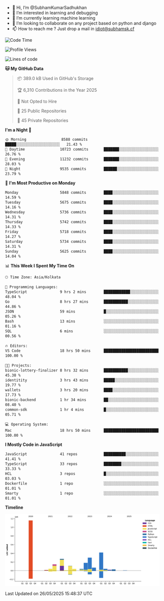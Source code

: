 - 👋 Hi, I’m @SubhamKumarSadhukhan
- 👀 I’m interested in learning and debugging
- 🌱 I’m currently learning machine learning
- 💞️ I’m looking to collaborate on any project based on python and django
- 📫 How to reach me ?
      Just drop a mail in idiot@subhamsk.cf

<!---
SubhamKumarSadhukhan/SubhamKumarSadhukhan is a ✨ special ✨ repository because its `README.md` (this file) appears on your GitHub profile.
You can click the Preview link to take a look at your changes.
--->


<!--START_SECTION:waka-->
![Code Time](http://img.shields.io/badge/Code%20Time-2%2C926%20hrs%2022%20mins-blue)

![Profile Views](http://img.shields.io/badge/Profile%20Views-1-blue)

![Lines of code](https://img.shields.io/badge/From%20Hello%20World%20I%27ve%20Written-2.9%20million%20lines%20of%20code-blue)

**🐱 My GitHub Data** 

> 📦 389.0 kB Used in GitHub's Storage 
 > 
> 🏆 6,310 Contributions in the Year 2025
 > 
> 🚫 Not Opted to Hire
 > 
> 📜 25 Public Repositories 
 > 
> 🔑 45 Private Repositories 
 > 
**I'm a Night 🦉** 

```text
🌞 Morning                8588 commits        █████░░░░░░░░░░░░░░░░░░░░   21.43 % 
🌆 Daytime                10723 commits       ███████░░░░░░░░░░░░░░░░░░   26.76 % 
🌃 Evening                11232 commits       ███████░░░░░░░░░░░░░░░░░░   28.03 % 
🌙 Night                  9535 commits        ██████░░░░░░░░░░░░░░░░░░░   23.79 % 
```
📅 **I'm Most Productive on Monday** 

```text
Monday                   5848 commits        ████░░░░░░░░░░░░░░░░░░░░░   14.59 % 
Tuesday                  5675 commits        ████░░░░░░░░░░░░░░░░░░░░░   14.16 % 
Wednesday                5736 commits        ████░░░░░░░░░░░░░░░░░░░░░   14.31 % 
Thursday                 5742 commits        ████░░░░░░░░░░░░░░░░░░░░░   14.33 % 
Friday                   5718 commits        ████░░░░░░░░░░░░░░░░░░░░░   14.27 % 
Saturday                 5734 commits        ████░░░░░░░░░░░░░░░░░░░░░   14.31 % 
Sunday                   5625 commits        ████░░░░░░░░░░░░░░░░░░░░░   14.04 % 
```


📊 **This Week I Spent My Time On** 

```text
🕑︎ Time Zone: Asia/Kolkata

💬 Programming Languages: 
TypeScript               9 hrs 2 mins        ████████████░░░░░░░░░░░░░   48.04 % 
Go                       8 hrs 27 mins       ███████████░░░░░░░░░░░░░░   44.86 % 
JSON                     59 mins             █░░░░░░░░░░░░░░░░░░░░░░░░   05.26 % 
Bash                     13 mins             ░░░░░░░░░░░░░░░░░░░░░░░░░   01.16 % 
SQL                      6 mins              ░░░░░░░░░░░░░░░░░░░░░░░░░   00.56 % 

🔥 Editors: 
VS Code                  18 hrs 50 mins      █████████████████████████   100.00 % 

🐱‍💻 Projects: 
bionic-lottery-finalizer 8 hrs 32 mins       ███████████░░░░░░░░░░░░░░   45.38 % 
identitity               3 hrs 43 mins       █████░░░░░░░░░░░░░░░░░░░░   19.77 % 
wallets                  3 hrs 20 mins       ████░░░░░░░░░░░░░░░░░░░░░   17.73 % 
bionic-backend           1 hr 34 mins        ██░░░░░░░░░░░░░░░░░░░░░░░   08.40 % 
common-sdk               1 hr 4 mins         █░░░░░░░░░░░░░░░░░░░░░░░░   05.71 % 

💻 Operating System: 
Mac                      18 hrs 50 mins      █████████████████████████   100.00 % 
```

**I Mostly Code in JavaScript** 

```text
JavaScript               41 repos            ██████████░░░░░░░░░░░░░░░   41.41 % 
TypeScript               33 repos            ████████░░░░░░░░░░░░░░░░░   33.33 % 
HCL                      3 repos             █░░░░░░░░░░░░░░░░░░░░░░░░   03.03 % 
Dockerfile               1 repo              ░░░░░░░░░░░░░░░░░░░░░░░░░   01.01 % 
Smarty                   1 repo              ░░░░░░░░░░░░░░░░░░░░░░░░░   01.01 % 
```



**Timeline**

![Lines of Code chart](https://raw.githubusercontent.com/SubhamKumarSadhukhan/SubhamKumarSadhukhan/main/assets/bar_graph.png)


 Last Updated on 26/05/2025 15:48:37 UTC
<!--END_SECTION:waka-->
